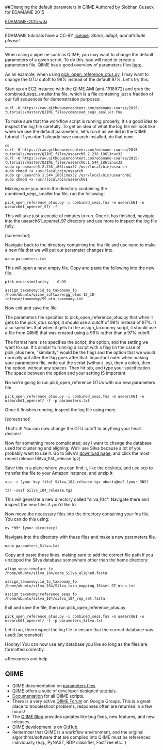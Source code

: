 ##Changing the default parameters in QIIME
Authored by Siobhan Cusack for EDAMAME 2015

[EDAMAME-2015 wiki](https://github.com/edamame-course/2015-tutorials/wiki)

***
EDAMAME tutorials have a CC-BY [license](https://github.com/edamame-course/2015-tutorials/blob/master/LICENSE.md). _Share, adapt, and attribute please!_
***

When using a pipeline such as QIIME, you may want to change the default parameters of a given script. To do this, you will need to create a parameters file. QIIME has a good overview of parameters files [here](http://qiime.org/documentation/qiime_parameters_files.html).

As an example, when using [pick_open_reference_otus.py](http://qiime.org/scripts/pick_open_reference_otus.html), I may want to change the OTU cutoff to 99% instead of the default 97%. Let's try this.

Start up an EC2 instance with the QIIME AMI (ami-1918ff72) and grab the combined_seqs_smaller.fna file, which is a file containing just a fraction of our full sequences for demonstration purposes:

```
curl -O https://raw.githubusercontent.com/edamame-course/2015-tutorials/master/QIIME_files/combined_seqs_smaller.fna

```

To make sure that the workflow script is running properly, it's a good idea to inspect the log file carefully. To get an idea of what the log file will look like when we use the default parameters, let's run it as we did in the QIIME tutorial.
If you don't already have usearch installed, do that now:
```
cd
curl -O https://raw.githubusercontent.com/edamame-course/2015-tutorials/master/QIIME_files/usearch5.2.236_i86linux32
curl -O https://raw.githubusercontent.com/edamame-course/2015-tutorials/master/QIIME_files/usearch6.1.544_i86linux32
sudo cp usearch5.2.236_i86linux32 /usr/local/bin/usearch
sudo chmod +x /usr/local/bin/usearch
sudo cp usearch6.1.544_i86linux32 /usr/local/bin/usearch61
sudo chmod +x /usr/local/bin/usearch61
```
Making sure you are in the directory containing the combined_seqs_smaller.fna file, run the following:

```
pick_open_reference_otus.py -i combined_seqs.fna -m usearch61 -o usearch61_openref_97/ -f

```
This will take just a couple of minutes to run. Once it has finished, navigate into the usearch61_openref_97 directory and use more to inspect the log file fully.

[screenshot]

Navigate back to the directory containing the fna file and use nano to make a new file that we will put our parameter changes into.

```
nano parameters.txt
```
This will open a new, empty file. Copy and paste the following into the new file:
```
pick_otus:similarity	0.99

assign_taxonomy:id_to_taxonomy_fp  /home/ubuntu/qiime_software/gg_otus-12_10-release/taxonomy/99_otu_taxonomy.txt
```
Now exit and save the file. 

The parameters file specifies to pick_open_reference_otus.py that when it gets to the pick_otus script, it should use a cutoff of 99% instead of 97%. It also specifies that when it gets to the assign_taxonomy script, it should use a file from QIIME that was created using a 99% rather than a 97% cutoff. 

The format here is to specifies the script, the option, and the setting we want to use. It's similar to running a script with a flag (in the case of pick_otus here, "similarity" would be the flag) and the option that we would normally put after the flag goes after that. Important note: when making your parameters file, write out the script (without .py), then a colon, then the option, without any spaces. Then hit tab, and type your specification. The space between the option and your setting IS important.

No we're going to run pick_open_reference OTUs with our new parameters file.  

```
pick_open_reference_otus.py -i combined_seqs.fna -m usearch61 -o usearch61_openref/ -f -p parameters.txt
```
Once it finishes running, inspect the log file using more. 

[screenshot]

That's it! You can now change the OTU cutoff to anything your heart desires!


Now for something more complicated; say I want to change the database used for clustering and aligning. We'll use Silva because a lot of you probably want to use it.
Go to Silva's [download page](http://www.arb-silva.de/no_cache/download/archive/qiime/), and click the most recent release (Silva_104_release.tgz).

Save this in a place where you can find it, like the desktop, and use scp to transfer the file to your Amazon instance, and unzip it:

```
scp -i [your key file] Silva_104_release.tgz ubuntu@ec2-[your DNS]

tar -xvzf Silva_104_release.tgz

```
This will generate a new directory called "silva_104". Navigate there and inspect the new files if you'd like to. 

Now move the necessary files into the directory containing your fna file. You can do this using:

```
mv *99* [your directory]
```
Navigate into the directory with these files and make a new parameters file.

```
nano parameters_Silva.txt
```
Copy and paste these lines, making sure to add the correct file path if you unzipped the Silva database somewhere other than the home directory:

```
align_seqs:template_fp    /home/ubuntu/silva_104/core_Silva_aligned.fasta 

assign_taxonomy:id_to_taxonomy_fp   /home/ubuntu/silva_104/Silva_taxa_mapping_104set_97_otus.txt

assign_taxonomy:reference_seqs_fp   /home/ubuntu/silva_104/silva_104_rep_set.fasta

```
Exit and save the file, then run pick_open_reference_otus.py:

```
pick_open_reference_otus.py -i combined_seqs.fna -m usearch61 -o usearch61_openref/ -f -p parameters_Silva.txt

```
Let it run, then inspect the log file to ensure that the correct database was used:
[screenshot]

Hooray! You can now use any database you like so long as the files are formatted correctly.

#Resources and help
## QIIME
  - QIIME documentation on [parameters files](http://qiime.org/documentation/qiime_parameters_files.html).
  - [QIIME](qiime.org) offers a suite of developer-designed [tutorials](http://www.qiime.org/tutorials/tutorial.html).
  - [Documentation](http://www.qiime.org/scripts/index.html) for all QIIME scripts.
  - There is a very active [QIIME Forum](https://groups.google.com/forum/#!forum/qiime-forum) on Google Groups.  This is a great place to troubleshoot problems, responses often are returned in a few hours!
  - The [QIIME Blog](http://qiime.wordpress.com/) provides updates like bug fixes, new features, and new releases.
  - QIIME development is on [GitHub](https://github.com/biocore/qiime).
  - Remember that QIIME is a workflow environment, and the original algorithms/software that are compiled into QIIME must be referenced individually (e.g., PyNAST, RDP classifier, FastTree etc...)



